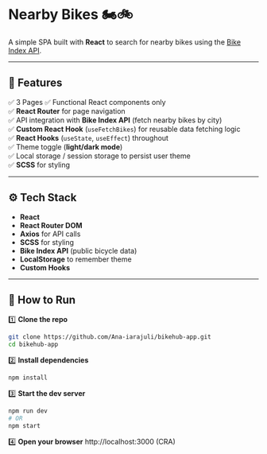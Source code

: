 # Nearby Bikes 🏍️🚲

A simple SPA built with **React** to search for nearby bikes using the [Bike Index API](https://bikeindex.org/).

---

## 📌 **Features**

✅ 3 Pages 
✅ Functional React components only  
✅ **React Router** for page navigation  
✅ API integration with **Bike Index API** (fetch nearby bikes by city)  
✅ **Custom React Hook** (`useFetchBikes`) for reusable data fetching logic  
✅ **React Hooks** (`useState`, `useEffect`) throughout  
✅ Theme toggle (**light/dark mode**)  
✅ Local storage / session storage to persist user theme  
✅ **SCSS** for styling  

---

## ⚙️ **Tech Stack**

- **React**
- **React Router DOM**
- **Axios** for API calls
- **SCSS** for styling
- **Bike Index API** (public bicycle data)
- **LocalStorage** to remember theme
- **Custom Hooks**

---

## 🚀 **How to Run**

1️⃣ **Clone the repo**
```bash
git clone https://github.com/Ana-iarajuli/bikehub-app.git
cd bikehub-app
```

2️⃣ **Install dependencies**
```bash
npm install
```

3️⃣ **Start the dev server**
```bash
npm run dev  
# OR
npm start 
```

4️⃣ **Open your browser**
http://localhost:3000 (CRA)
